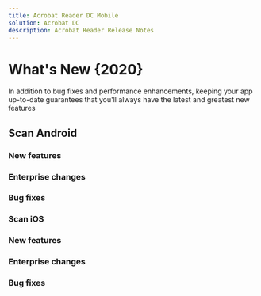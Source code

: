 ```yaml
---
title: Acrobat Reader DC Mobile
solution: Acrobat DC
description: Acrobat Reader Release Notes
---
```



# What's New {2020}

In addition to bug fixes and performance enhancements, keeping your app up-to-date guarantees that you'll always have the latest and greatest new features

## Scan Android

### New features

### Enterprise changes

### Bug fixes



### Scan iOS

### New features

### Enterprise changes

### Bug fixes
